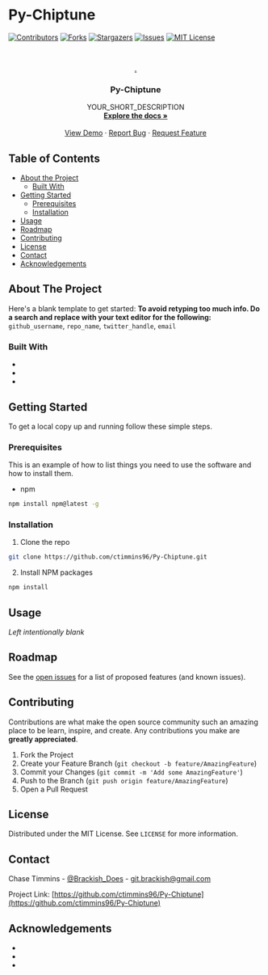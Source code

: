 # Py-Chiptune

<!--
*** Thanks for checking out this README Template. If you have a suggestion that would
*** make this better, please fork the repo and create a pull request or simply open
*** an issue with the tag "enhancement".
*** Thanks again! Now go create something AMAZING! :D
***
***
***
*** To avoid retyping too much info. Do a search and replace for the following:
*** github_username, repo_name, twitter_handle, email
-->





<!-- PROJECT SHIELDS -->
<!--
*** I'm using markdown "reference style" links for readability.
*** Reference links are enclosed in brackets [ ] instead of parentheses ( ).
*** See the bottom of this document for the declaration of the reference variables
*** for contributors-url, forks-url, etc. This is an optional, concise syntax you may use.
*** https://www.markdownguide.org/basic-syntax/#reference-style-links
-->

[![Contributors][contributors-shield]][contributors-url]
[![Forks][forks-shield]][forks-url]
[![Stargazers][stars-shield]][stars-url]
[![Issues][issues-shield]][issues-url]
[![MIT License][license-shield]][license-url]

<!-- PROJECT LOGO -->
<br />
<p align="center">
  <a href="https://github.com/ctimmins96/Py-Chiptune">
    <!--<img src="images/logo.png" alt="Logo" width="80" height="80">-->.
  </a>

  <h3 align="center">Py-Chiptune</h3>

  <p align="center">
    YOUR_SHORT_DESCRIPTION
    <br />
    <a href="https://github.com/ctimmins96/Py-Chiptune"><strong>Explore the docs »</strong></a>
    <br />
    <br />
    <a href="https://github.com/ctimmins96/Py-Chiptune">View Demo</a>
    ·
    <a href="https://github.com/ctimmins96/Py-Chiptune/issues">Report Bug</a>
    ·
    <a href="https://github.com/ctimmins96/Py-Chiptune/issues">Request Feature</a>
  </p>
</p>



<!-- TABLE OF CONTENTS -->
## Table of Contents

* [About the Project](#about-the-project)
  * [Built With](#built-with)
* [Getting Started](#getting-started)
  * [Prerequisites](#prerequisites)
  * [Installation](#installation)
* [Usage](#usage)
* [Roadmap](#roadmap)
* [Contributing](#contributing)
* [License](#license)
* [Contact](#contact)
* [Acknowledgements](#acknowledgements)



<!-- ABOUT THE PROJECT -->
## About The Project

Here's a blank template to get started:
**To avoid retyping too much info. Do a search and replace with your text editor for the following:**
`github_username`, `repo_name`, `twitter_handle`, `email`


### Built With

* []()
* []()
* []()



<!-- GETTING STARTED -->
## Getting Started

To get a local copy up and running follow these simple steps.

### Prerequisites

This is an example of how to list things you need to use the software and how to install them.
* npm
```sh
npm install npm@latest -g
```

### Installation

1. Clone the repo
```sh
git clone https://github.com/ctimmins96/Py-Chiptune.git
```
2. Install NPM packages
```sh
npm install
```



<!-- USAGE EXAMPLES -->
## Usage

_Left intentionally blank_



<!-- ROADMAP -->
## Roadmap

See the [open issues](https://github.com/ctimmins96/Py-Chiptune/issues) for a list of proposed features (and known issues).



<!-- CONTRIBUTING -->
## Contributing

Contributions are what make the open source community such an amazing place to be learn, inspire, and create. Any contributions you make are **greatly appreciated**.

1. Fork the Project
2. Create your Feature Branch (`git checkout -b feature/AmazingFeature`)
3. Commit your Changes (`git commit -m 'Add some AmazingFeature'`)
4. Push to the Branch (`git push origin feature/AmazingFeature`)
5. Open a Pull Request



<!-- LICENSE -->
## License

Distributed under the MIT License. See `LICENSE` for more information.



<!-- CONTACT -->
## Contact

Chase Timmins - [@Brackish_Does](https://twitter.com/Brackish_Does) - git.brackish@gmail.com

Project Link: [https://github.com/ctimmins96/Py-Chiptune](https://github.com/ctimmins96/Py-Chiptune)



<!-- ACKNOWLEDGEMENTS -->
## Acknowledgements

* []()
* []()
* []()





<!-- MARKDOWN LINKS & IMAGES -->
<!-- https://www.markdownguide.org/basic-syntax/#reference-style-links -->
[contributors-shield]: https://img.shields.io/github/contributors/github_username/repo.svg?style=flat-square
[contributors-url]: https://github.com/ctimmins96/Py-Chiptune/graphs/contributors
[forks-shield]: https://img.shields.io/github/forks/github_username/repo.svg?style=flat-square
[forks-url]: https://github.com/ctimmins96/Py-Chiptune/network/members
[stars-shield]: https://img.shields.io/github/stars/github_username/repo.svg?style=flat-square
[stars-url]: https://github.com/ctimmins96/Py-Chiptune/stargazers
[issues-shield]: https://img.shields.io/github/issues/github_username/repo.svg?style=flat-square
[issues-url]: https://github.com/ctimmins96/Py-Chiptune/issues
[license-shield]: https://img.shields.io/github/license/github_username/repo.svg?style=flat-square
[license-url]: https://github.com/ctimmins96/Py-Chiptune/LICENSE.txt
[linkedin-shield]: https://img.shields.io/badge/-LinkedIn-black.svg?style=flat-square&logo=linkedin&colorB=555
[linkedin-url]: https://linkedin.com/in/github_username
[product-screenshot]: images/screenshot.png
